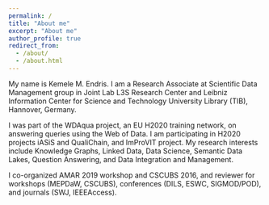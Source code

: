 ```yaml
---
permalink: /
title: "About me"
excerpt: "About me"
author_profile: true
redirect_from: 
  - /about/
  - /about.html
---
```


My name is Kemele M. Endris. I am a Research Associate at Scientific Data Management group in Joint Lab L3S Research Center and Leibniz Information Center for Science and Technology University Library (TIB), Hannover, Germany. 

I was part of the WDAqua project, an EU H2020 training network, on answering queries using the Web of Data. I am participating in H2020 projects iASiS and QualiChain, and ImProVIT project. My research interests include Knowledge Graphs, Linked Data, Data Science, Semantic Data Lakes, Question Answering, and Data Integration and Management.  

I co-organized AMAR 2019 workshop and CSCUBS 2016, and reviewer for workshops (MEPDaW, CSCUBS), conferences (DILS, ESWC, SIGMOD/POD), and journals (SWJ, IEEEAccess).
